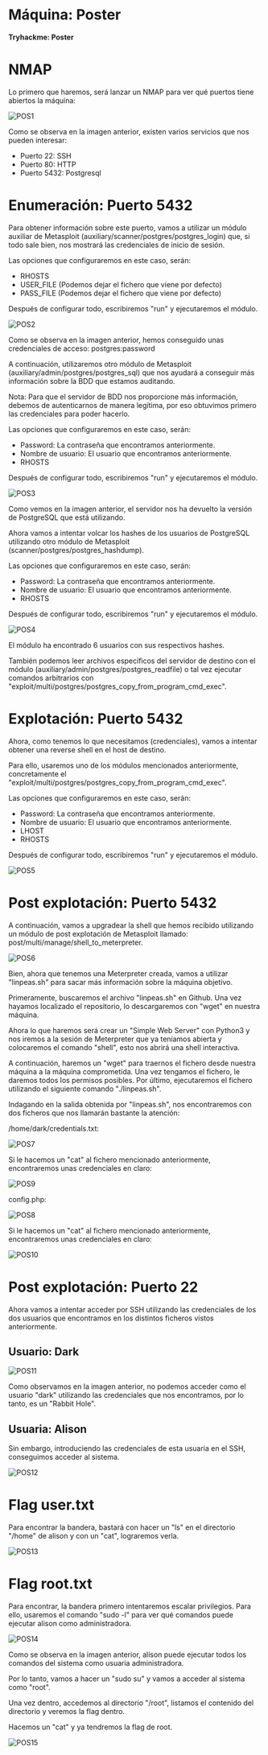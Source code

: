 # Máquina: Poster

**Tryhackme: Poster**

# NMAP

Lo primero que haremos, será lanzar un NMAP para ver qué puertos tiene abiertos la máquina:

![POS1](img/POS1.png)

Como se observa en la imagen anterior, existen varios servicios que nos pueden interesar:

- Puerto 22: SSH
- Puerto 80: HTTP
- Puerto 5432: Postgresql

# Enumeración: Puerto 5432

Para obtener información sobre este puerto, vamos a utilizar un módulo auxiliar de Metasploit (auxiliary/scanner/postgres/postgres_login) que, si todo sale bien, nos mostrará las credenciales de inicio de sesión.

Las opciones que configuraremos en este caso, serán:

- RHOSTS
- USER_FILE (Podemos dejar el fichero que viene por defecto)
- PASS_FILE  (Podemos dejar el fichero que viene por defecto)

Después de configurar todo, escribiremos "run" y ejecutaremos el módulo.

![POS2](img/POS2.png)

Como se observa en la imagen anterior, hemos conseguido unas credenciales de acceso: postgres:password

A continuación, utilizaremos otro módulo de Metasploit (auxiliary/admin/postgres/postgres_sql) que nos ayudará a conseguir más información sobre la BDD que estamos auditando. 

Nota: Para que el servidor de BDD nos proporcione más información, debemos de autenticarnos de manera legítima, por eso obtuvimos primero las credenciales para poder hacerlo.

Las opciones que configuraremos en este caso, serán:

- Password: La contraseña que encontramos anteriormente.
- Nombre de usuario: El usuario que encontramos anteriormente.
- RHOSTS

Después de configurar todo, escribiremos "run" y ejecutaremos el módulo.

![POS3](img/POS3.png)

Como vemos en la imagen anterior, el servidor nos ha devuelto la versión de PostgreSQL que está utilizando.

Ahora vamos a intentar volcar los hashes de los usuarios de PostgreSQL utilizando otro módulo de Metasploit (scanner/postgres/postgres_hashdump).

Las opciones que configuraremos en este caso, serán:

- Password: La contraseña que encontramos anteriormente.
- Nombre de usuario: El usuario que encontramos anteriormente.
- RHOSTS

Después de configurar todo, escribiremos "run" y ejecutaremos el módulo.

![POS4](img/POS4.png)

El módulo ha encontrado 6 usuarios con sus respectivos hashes.

También podemos leer archivos específicos del servidor de destino con el módulo (auxiliary/admin/postgres/postgres_readfile) o tal vez ejecutar comandos arbitrarios con "exploit/multi/postgres/postgres_copy_from_program_cmd_exec".

# Explotación: Puerto 5432

Ahora, como tenemos lo que necesitamos (credenciales), vamos a intentar obtener una reverse shell en el host de destino.

Para ello, usaremos uno de los módulos mencionados anteriormente, concretamente el "exploit/multi/postgres/postgres_copy_from_program_cmd_exec".

Las opciones que configuraremos en este caso, serán:

- Password: La contraseña que encontramos anteriormente.
- Nombre de usuario: El usuario que encontramos anteriormente.
- LHOST
- RHOSTS

Después de configurar todo, escribiremos "run" y ejecutaremos el módulo.

![POS5](img/POS5.png)

# Post explotación: Puerto 5432

A continuación, vamos a upgradear la shell que hemos recibido utilizando un módulo de post explotación de Metasploit llamado: post/multi/manage/shell_to_meterpreter.

![POS6](img/POS6.png)

Bien, ahora que tenemos una Meterpreter creada, vamos a utilizar "linpeas.sh" para sacar más información sobre la máquina objetivo.

Primeramente, buscaremos el archivo "linpeas.sh" en Github. Una vez hayamos localizado el repositorio, lo descargaremos con "wget" en nuestra máquina.

Ahora lo que haremos será crear un "Simple Web Server" con Python3 y nos iremos a la sesión de Meterpreter que ya teníamos abierta y colocaremos el comando "shell", esto nos abrirá una shell interactiva.

A continuación, haremos un "wget" para traernos el fichero desde nuestra máquina a la máquina comprometida. Una vez tengamos el fichero, le daremos todos los permisos posibles. Por último, ejecutaremos el fichero utilizando el siguiente comando "./linpeas.sh".

Indagando en la salida obtenida por "linpeas.sh", nos encontraremos con dos ficheros que nos llamarán bastante la atención:

/home/dark/credentials.txt:

![POS7](img/POS7.png)

Si le hacemos un "cat" al fichero mencionado anteriormente, encontraremos unas credenciales en claro:

![POS9](img/POS9.png)

config.php:

![POS8](img/POS8.png)

Si le hacemos un "cat" al fichero mencionado anteriormente, encontraremos unas credenciales en claro:

![POS10](img/POS10.png)

# Post explotación: Puerto 22

Ahora vamos a intentar acceder por SSH utilizando las credenciales de los dos usuarios que encontramos en los distintos ficheros vistos anteriormente.

## Usuario: Dark

![POS11](img/POS11.png)

Como observamos en la imagen anterior, no podemos acceder como el usuario "dark" utilizando las credenciales que nos encontramos, por lo tanto, es un "Rabbit Hole".

## Usuaria: Alison

Sin embargo, introduciendo las credenciales de esta usuaria en el SSH, conseguimos acceder al sistema.

![POS12](img/POS12.png)

# Flag user.txt

Para encontrar la bandera, bastará con hacer un "ls" en el directorio "/home" de alison y con un "cat", lograremos verla.

![POS13](img/POS13.png)

# Flag root.txt

Para encontrar, la bandera primero intentaremos escalar privilegios. Para ello, usaremos el comando "sudo -l" para ver qué comandos puede ejecutar alison como administradora.

![POS14](img/POS14.png)

Como se observa en la imagen anterior, alison puede ejecutar todos los comandos del sistema como usuaria administradora.

Por lo tanto, vamos a hacer un "sudo su" y vamos a acceder al sistema como "root".

Una vez dentro, accedemos al directorio "/root", listamos el contenido del directorio y veremos la flag dentro.

Hacemos un "cat" y ya tendremos la flag de root.

![POS15](img/POS15.png)


